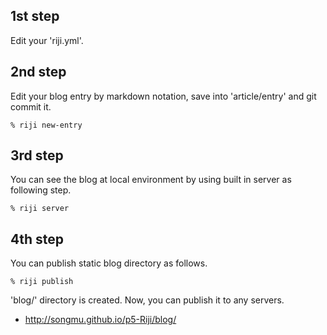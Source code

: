 1st step
--------

Edit your 'riji.yml'.

2nd step
--------

Edit your blog entry by markdown notation, save into 'article/entry' and git commit it.

    % riji new-entry

3rd step
--------

You can see the blog at local environment by using built in server as following step.

    % riji server

4th step
--------

You can publish static blog directory as follows.

    % riji publish

'blog/' directory is created. Now, you can publish it to any servers.

* <http://songmu.github.io/p5-Riji/blog/>
